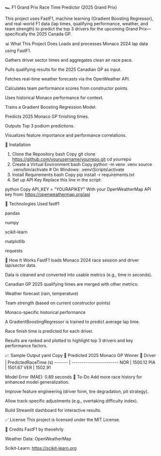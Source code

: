 🏎️ F1 Grand Prix Race Time Predictor (2025 Grand Prix)


This project uses FastF1, machine learning (Gradient Boosting Regressor), and real-world F1 data (lap times, qualifying performance, weather, and team strength) to predict the top 3 drivers for the upcoming Grand Prix—specifically the 2025 Canada GP.

📊 What This Project Does
Loads and processes Monaco 2024 lap data using FastF1.

Gathers driver sector times and aggregates clean air race pace.

Pulls qualifying results for the 2025 Canadian GP as input.

Fetches real-time weather forecasts via the OpenWeather API.

Calculates team performance scores from constructor points.

Uses historical Monaco performance for context.

Trains a Gradient Boosting Regression Model.

Predicts 2025 Monaco GP finishing times.

Outputs Top 3 podium predictions.

Visualizes feature importance and performance correlations.

🔧 Installation
1. Clone the Repository
bash
Copy
git clone https://github.com/yourusername/yourrepo.git
cd yourrepo
2. Create a Virtual Environment
bash
Copy
python -m venv .venv
source .venv/bin/activate  # On Windows: .venv\Scripts\activate
3. Install Requirements
bash
Copy
pip install -r requirements.txt
4. Set up API Key
Replace this line in the script:

python
Copy
API_KEY = "YOURAPIKEY"
With your OpenWeatherMap API key from: https://openweathermap.org/api

🧠 Technologies Used
fastf1

pandas

numpy

scikit-learn

matplotlib

requests

🧪 How It Works
FastF1 loads Monaco 2024 race session and driver lap/sector data.

Data is cleaned and converted into usable metrics (e.g., time in seconds).

Canadian GP 2025 qualifying times are merged with other metrics:

Weather forecast (rain, temperature)

Team strength (based on current constructor points)

Monaco-specific historical performance

A GradientBoostingRegressor is trained to predict average lap time.

Race finish time is predicted for each driver.

Results are ranked and plotted to highlight top 3 drivers and key performance factors.

📈 Sample Output
yaml
Copy
🏁 Predicted 2025 Monaco GP Winner 🏁
Driver  |  PredictedRaceTime (s)
------- | ------------------------
NOR     |  1500.12
PIA     |  1501.67
VER     |  1502.91

Model Error (MAE): 0.89 seconds
📌 To-Do
Add more race history for enhanced model generalization.

Improve feature engineering (driver form, tire degradation, pit strategy).

Allow track-specific adjustments (e.g., overtaking difficulty index).

Build Streamlit dashboard for interactive results.

✅ License
This project is licensed under the MIT License.

🙌 Credits
FastF1 by theoehrly

Weather Data: OpenWeatherMap

Scikit-Learn: https://scikit-learn.org

